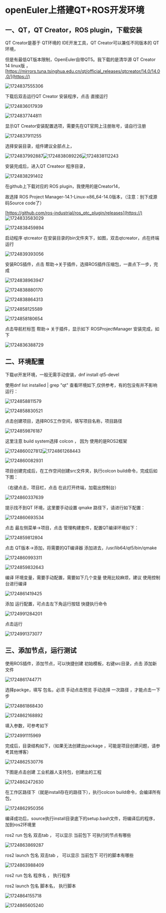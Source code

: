 # openEuler上搭建QT+ROS开发环境

## 一、QT，QT Creator，ROS plugin，下载安装

QT Creator是基于 QT环境的 IDE开发工具，QT Creator可以兼任不同版本的 QT环境，

但是有最低QT版本限制，OpenEuler自带QT5。我下载的是清华源 QT Creator 14 linux版 ，[https://mirrors.tuna.tsinghua.edu.cn/qt/official_releases/qtcreator/14.0/14.0.0/](https://)

![1724837555306](images/qt-ros-dev/1724837555306.png)

下载后双击运行QT Creator 安装程序，点击 直接运行

![1724836017939](images/qt-ros-dev/1724836017939.png)

![1724837744811](images/qt-ros-dev/1724837744811.png)

显示QT Creator安装配置选项，需要先在QT官网上注册账号，请自行注册

![1724837911255](images/qt-ros-dev/1724837911255.png)

选择安装目录，组件建议全部点上，

![1724837992887](images/qt-ros-dev/1724837992887.png)![1724838089226](images/qt-ros-dev/1724838089226.png)![1724838112243](images/qt-ros-dev/1724838112243.png)

安装完成后，进入QT Createor 程序目录，

![1724838291402](images/qt-ros-dev/1724838291402.png)

在github上下载对应的 ROS plugin，我使用的是Creator14，

故选择 ROS Project Manager-14.1-Linux-x86_64-14.0版本，（注意：别下成源码Source code了）

[https://github.com/ros-industrial/ros_qtc_plugin/releases](https://)
![1724833583029](images/qt-ros-dev/1724833583029.png)

![1724838459894](images/qt-ros-dev/1724838459894.png)

启动程序 qtcreator 在安装目录的bin文件夹下，如图，双击qtcreator，点在终端运行

![1724839393056](images/qt-ros-dev/1724839393056.png)

安装ROS插件，点击 帮助->关于插件，选择ROS插件压缩包，一直点下一步，完成

![1724838963947](images/qt-ros-dev/1724838963947.png)

![1724838880170](images/qt-ros-dev/1724838880170.png)

![1724838864313](images/qt-ros-dev/1724838864313.png)

![1724858125589](images/qt-ros-dev/1724858125589.png)

![1724858180654](images/qt-ros-dev/1724858180654.png)

点击导航栏标签  帮助-> 关于插件，显示如下 ROSProjectManager 安装完成，如下

![1724836388729](images/qt-ros-dev/1724836388729.png)

## 二、环境配置

下载qt开发环境，一般无需手动安装，dnf install  qt5-devel

使用dnf list installed | grep "qt" 查看环境如下,仅供参考，有的包没有并不影响运行：

![1724858811579](images/qt-ros-dev/1724858811579.png)

![1724858830521](images/qt-ros-dev/1724858830521.png)

点击创建项目，选择ROS工作空间，填写项目名称，项目路径

![1724859876187](images/qt-ros-dev/1724859876187.png)

这里注意 build system选择 colcon ， 因为 使用的是ROS2框架

![1724860027812](images/qt-ros-dev/1724860027812.png)![1724861268443](images/qt-ros-dev/1724861268443.png)

![1724860082931](images/qt-ros-dev/1724860082931.png)

项目创建完成后，在工作空间创建src文件夹，执行colcon build命令，完成后如下图：

（右键点击，项目栏，点击 在此打开终端，加载出控制台）

![1724860337639](images/qt-ros-dev/1724860337639.png)

提示找不到QT 环境，这里要手动设置 qmake 路径下，请进行如下配置：

![1724860693534](images/qt-ros-dev/1724860693534.png)

点击 最左侧菜单->项目，点击 管理构建套件，配置QT编译环境如下：

![1724859812804](images/qt-ros-dev/1724859812804.png)

点击 QT版本->添加，将需要的QT编译器 添加进去，/usr/lib64/qt5/bin/qmake

![1724860993311](images/qt-ros-dev/1724860993311.png)

![1724859832643](images/qt-ros-dev/1724859832643.png)

编译 环境变量，需要手动配置，需要如下几个变量 使用比较麻烦，建议 使用控制台进行编译

![1724861419425](images/qt-ros-dev/1724861419425.png)

添加 运行配置，可点击左下角运行按钮 快捷执行命令

![1724991284201](images/qt-ros-dev/1724991284201.png)

点击运行

![1724991373077](images/qt-ros-dev/1724991373077.png)


## 三、添加节点，运行测试

使用ROS插件，添加节点，可以快捷创建 初始模板，右键src目录，点击 添加新文件

![1724861744771](images/qt-ros-dev/1724861744771.png)

选择packge，填写 包名，必须 手动点击预览 手动选择 一次路径 ，才能点击一下步

![1724861868430](images/qt-ros-dev/1724861868430.png)

![1724862168892](images/qt-ros-dev/1724862168892.png)

填入参数，可参考如下

![1724991115969](images/qt-ros-dev/1724991115969.png)

完成后，目录结构如下，（如果无法创建出package ，可能是项目创建问题，请参考其他博客）

![1724862530776](images/qt-ros-dev/1724862530776.png)

下图是点击创建 工业机器人支持包，创建出的工程

![1724862472630](images/qt-ros-dev/1724862472630.png)

在工作区路径下（就是install存在的路径下），执行colcon build命令，会编译所有包，

![1724862950356](images/qt-ros-dev/1724862950356.png)

编译成功后，source执行install目录底下的setup.bash文件，将编译后的程序，加到ros2环境里

ros2 run 包名 双击tab  ， 可以显示 当前包下 可执行的节点有哪些

![1724863869287](images/qt-ros-dev/1724863869287.png)

ros2 launch 包名 双击tab   ，  可以显示 当前包下 可行的脚本有哪些

![1724863988409](images/qt-ros-dev/1724863988409.png)

ros2 run 包名 程序名  ， 执行程序

ros2 launch 包名 脚本名， 执行脚本

![1724864155718](images/qt-ros-dev/1724864155718.png)

![1724865605240](images/qt-ros-dev/1724865605240.png)
